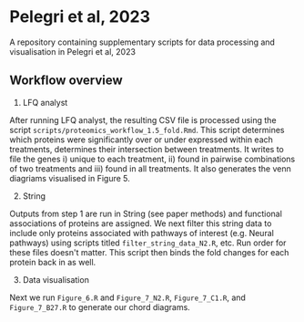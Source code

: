 # Pelegri et al, 2023
A repository containing supplementary scripts for data processing and visualisation in Pelegri et al, 2023

## Workflow overview

1. LFQ analyst

After running LFQ analyst, the resulting CSV file is processed using the script `scripts/proteomics_workflow_1.5_fold.Rmd`. This script determines which proteins were significantly over or under expressed within each treatments, determines their intersection between treatments. It writes to file the genes i) unique to each treatment, ii) found in pairwise combinations of two treatments and iii) found in all treatments. It also generates the venn diagriams visualised in Figure 5. 

2. String

Outputs from step 1 are run in String (see paper methods) and functional associations of proteins are assigned. We next filter this string data to include only proteins associated with pathways of interest (e.g. Neural pathways) using scripts titled `filter_string_data_N2.R`, etc. Run order for these files doesn't matter. This script then binds the fold changes for each protein back in as well.

3. Data visualisation

Next we run `Figure_6.R` and `Figure_7_N2.R`, `Figure_7_C1.R`, and `Figure_7_B27.R` to generate our chord diagrams.
